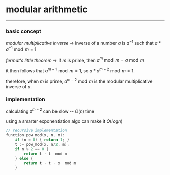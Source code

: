 # modular arithmetic

---

### basic concept
*modular multiplicative inverse* -> inverse of a number $a$ is $a^{-1}$ such that $a*a^{-1} \bmod m = 1$

*fermat's little theorem* -> if $m$ is prime, then $a^m \bmod m = a \bmod m$

it then follows that $a^{m-1} \bmod m = 1$,	so $a * a^{m - 2} \bmod m = 1$.

therefore, when $m$ is prime, $a^{m-2} \bmod m$ is the modular multiplicative inverse of $a$.

### implementation

calculating $a^{m-2}$ can be slow -- $O(n)$ time

using a smarter exponentiation algo can make it $O(log n)$

```cpp
// recursive implementation
function pow_mod(x, n, m):
    if (n = 0) { return 1; }
    t := pow_mod(x, n/2, m);
    if n % 2 == 0 {
        return t · t  mod m
    } else {
        return t · t · x  mod m
    }
```

